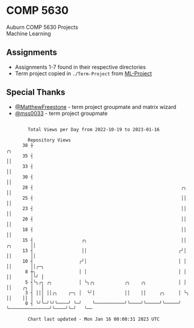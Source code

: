 # COMP 5630
Auburn COMP 5630 Projects  
Machine Learning

## Assignments
- Assignments 1-7 found in their respective directories
- Term project copied in `./Term-Project` from [ML-Project](https://github.com/wumphlett/ML-Project)

## Special Thanks
- [@MatthewFreestone](https://github.com/MatthewFreestone) - term project groupmate and matrix wizard
- [@mss0033](https://github.com/mss0033) - term project groupmate

```

        Total Views per Day from 2022-10-19 to 2023-01-16

        Repository Views
      38 ┼                                                                                  ╭╮
      35 ┤                                                                                  ││
      33 ┤                                                                                  ││
      30 ┤                                                                                  ││
      28 ┤                                                       ╭╮                         ││
      25 ┤                                                       ││                         ││
      23 ┤                                                       ││                         ││
      20 ┤                                                       ││                         ││
      18 ┤                                                       ││                         ││
      15 ┤                  ╭╮                                   ││                ╭╮       ││
      13 ┤                  ││                                  ╭╯│                ││       ││
      10 ┤                 ╭╯│                                  │ │                ││       ││╭─╮
       8 ┼╮                │ │                                  │ │                ││       │╰╯ │
       5 ┤╰╮╭╮ ╭╮          │ ╰╮╭╮           ╭╮    ╭╮            │ │                ││    ╭╮ │   │
       3 ┤ │││ ││╭╮    ╭─╮ │  ╰╯│           ││    ││     ╭╮     │ ╰╮               ││    ││ │   │
       0 ┤ ╰╯╰─╯╰╯╰────╯ ╰─╯    ╰───────────╯╰────╯╰─────╯╰─────╯  ╰───────────────╯╰────╯╰─╯   ╰──

        Chart last updated - Mon Jan 16 00:00:31 2023 UTC
        
```
